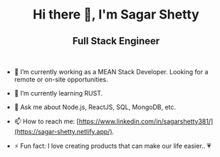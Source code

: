 
<h1 align="center">Hi there 👋, I'm Sagar Shetty</h1>
<h2 align="center"> Full Stack Engineer</h2>
<br/>

- 🔭 I’m currently working as a MEAN Stack Developer. Looking for a remote or on-site opportunities.
    
- 🌱 I’m currently learning RUST.
  
- 💬 Ask me about Node.js, ReactJS, SQL, MongoDB, etc.
  
- 📫 How to reach me: [https://www.linkedin.com/in/sagarshetty381/](https://sagar-shetty.netlify.app/).

- ⚡ Fun fact: I love creating products that can make our life easier.. :heartpulse:
  
